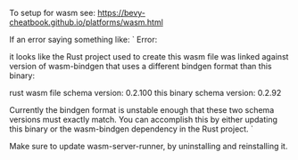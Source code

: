 To setup for wasm see:
https://bevy-cheatbook.github.io/platforms/wasm.html

If an error saying something like:
` 
Error: 

it looks like the Rust project used to create this wasm file was linked against
version of wasm-bindgen that uses a different bindgen format than this binary:

  rust wasm file schema version: 0.2.100
     this binary schema version: 0.2.92

Currently the bindgen format is unstable enough that these two schema versions
must exactly match. You can accomplish this by either updating this binary or
the wasm-bindgen dependency in the Rust project.
`

Make sure to update wasm-server-runner, by uninstalling and reinstalling it.